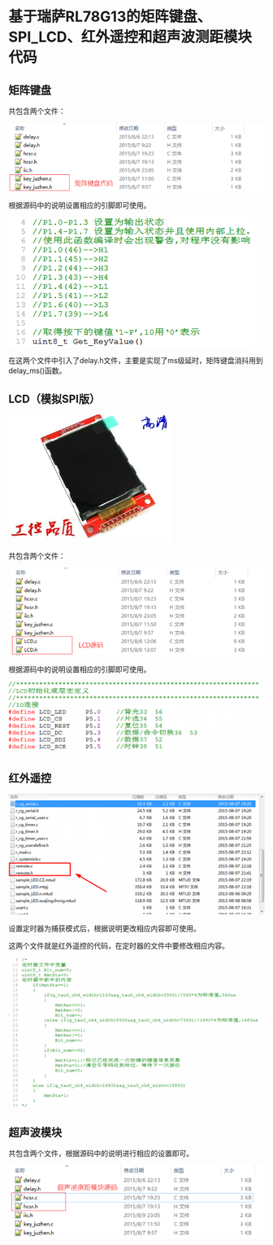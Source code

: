 # 基于瑞萨RL78G13的矩阵键盘、SPI_LCD、红外遥控和超声波测距模块代码

## 矩阵键盘

共包含两个文件：

![img](image/1.png)

根据源码中的说明设置相应的引脚即可使用。

![img](image/2.jpg)

在这两个文件中引入了delay.h文件，主要是实现了ms级延时，矩阵键盘消抖用到delay_ms()函数。

## LCD（模拟SPI版）

![img](image/3.jpg)

共包含两个文件：

![img](image/5.png)

根据源码中的说明设置相应的引脚即可使用。

![img](image/4.jpg)

## 红外遥控

![img](image/6.jpg)

设置定时器为捕获模式后，根据说明更改相应内容即可使用。

这两个文件就是红外遥控的代码，在定时器的文件中要修改相应内容。

![img](image/7.jpg)

## 超声波模块

共包含两个文件，根据源码中的说明进行相应的设置即可。

![img](image/8.png)